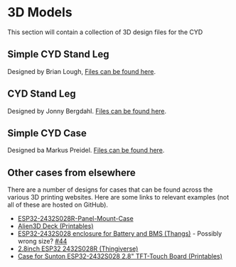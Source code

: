 # 3D Models

This section will contain a collection of 3D design files for the CYD

## Simple CYD Stand Leg

Designed by Brian Lough,
[Files can be found here](/3dModels/Simple_CYD_Stand_Leg).

## CYD Stand Leg

Designed by Jonny Bergdahl.
[Files can be found here](/3DModels/Jonnys_CYD_Stand_Leg).

## Simple CYD Case 

Designed ba Markus Preidel. 
[Files can be found here](./3DModels/Markus_CYD_Simple_Case).

## Other cases from elsewhere

There are a number of designs for cases that can be found across the various 3D printing websites. Here are some links to relevant examples (not all of these are hosted on GitHub).

- [ESP32-2432S028R-Panel-Mount-Case](https://github.com/clowrey/ESP32-2432S028R-Panel-Mount-Case)
- [Alien3D Deck (Printables)](https://www.printables.com/model/310352/)
- [ESP32-2432S028 enclosure for Battery and BMS
(Thangs)](https://thangs.com/designer/dimosram/3d-model/ESP32-2432S028%20enclosure%20for%20Battery%20and%20BMS-788656) - Possibly wrong size? [#44](https://github.com/witnessmenow/ESP32-Cheap-Yellow-Display/issues/44)
- [2.8inch ESP32 2432S028R (Thingiverse)](https://www.thingiverse.com/thing:5990927)
- [Case for Sunton ESP32-2432S028 2.8" TFT-Touch Board (Printables)](https://www.printables.com/model/519913-case-for-sunton-esp32-2432s028-28-tft-touch-board)

